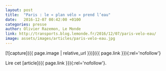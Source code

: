 ```yaml
---
layout: post
title:  "Paris : le « plan vélo » prend l’eau"
date:   2016-12-07 00:42:00 +0100
categories: presse
author: Olivier Razemon, Le Monde
link: http://transports.blog.lemonde.fr/2016/12/07/paris-velo-eau/
image: assets/images/articles/paris-velo-eau.jpg
---
```


[![capture]({{ page.image | relative_url }})]({{ page.link }}){:rel='nofollow'}

Lire cet [article]({{ page.link }}){:rel='nofollow'}.
